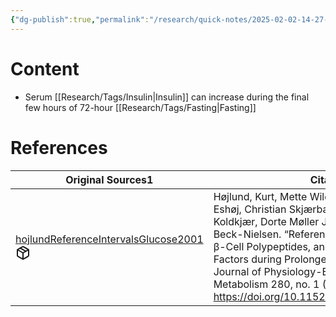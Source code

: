 ```yaml
---
{"dg-publish":true,"permalink":"/research/quick-notes/2025-02-02-14-27-02/","updated":"2025-02-02T14:27:32-05:00"}
---
```


# Content
- Serum [[Research/Tags/Insulin\|Insulin]] can increase during the final few hours of 72-hour [[Research/Tags/Fasting\|Fasting]]
# References
<div><table class="dataview table-view-table"><thead class="table-view-thead"><tr class="table-view-tr-header"><th class="table-view-th"><span>Original Sources</span><span class="dataview small-text">1</span></th><th class="table-view-th"><span>Citations</span></th></tr></thead><tbody class="table-view-tbody"><tr><td><span><a data-tooltip-position="top" aria-label="Research/Evidence Sources/hojlundReferenceIntervalsGlucose2001.md" data-href="Research/Evidence Sources/hojlundReferenceIntervalsGlucose2001.md" href="Research/Evidence Sources/hojlundReferenceIntervalsGlucose2001.md" class="internal-link" target="_blank" rel="noopener nofollow" fileclass-name="Research Links">hojlundReferenceIntervalsGlucose2001</a><a class="metadata-menu fileclass-icon"><svg xmlns="http://www.w3.org/2000/svg" width="24" height="24" viewBox="0 0 24 24" fill="none" stroke="currentColor" stroke-width="2" stroke-linecap="round" stroke-linejoin="round" class="svg-icon lucide-package"><path d="m7.5 4.27 9 5.15"></path><path d="M21 8a2 2 0 0 0-1-1.73l-7-4a2 2 0 0 0-2 0l-7 4A2 2 0 0 0 3 8v8a2 2 0 0 0 1 1.73l7 4a2 2 0 0 0 2 0l7-4A2 2 0 0 0 21 16Z"></path><path d="m3.3 7 8.7 5 8.7-5"></path><path d="M12 22V12"></path></svg></a></span></td><td><span>Højlund, Kurt, Mette Wildner-Christensen, Ole Eshøj, Christian Skjærbæk, Jens Juul Holst, Ole Koldkjær, Dorte Møller Jensen, and Henning Beck-Nielsen. “Reference Intervals for Glucose, β-Cell Polypeptides, and Counterregulatory Factors during Prolonged Fasting.” American Journal of Physiology-Endocrinology and Metabolism 280, no. 1 (January 2001): E50–58. <a rel="noopener nofollow" class="external-link" href="https://doi.org/10.1152/ajpendo.2001.280.1.E50" target="_blank">https://doi.org/10.1152/ajpendo.2001.280.1.E50</a>.</span></td></tr></tbody></table></div>


